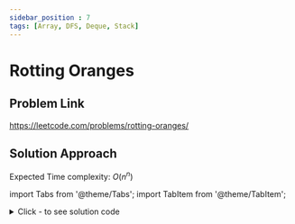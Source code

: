 ```yaml
---
sidebar_position : 7
tags: [Array, DFS, Deque, Stack]
---
```


# Rotting Oranges

## Problem Link
https://leetcode.com/problems/rotting-oranges/

## Solution Approach

Expected Time complexity: $O(n^n)$

import Tabs from '@theme/Tabs';
import TabItem from '@theme/TabItem';

<details><summary>Click - to see solution code</summary>

<Tabs>
<TabItem value="cpp" label="C++">

```cpp
class Solution {
    deque<pair<int, int>> dq;
    vector<vector<int>> ans, vis, vis1;
    int n, m;
    vector<vector<int>> g;

   public:
    void dfs(int i, int j, int time) {
        if (vis[i][j] == 1 && ans[i][j] < time) return;
        vis[i][j] = 1;
        ans[i][j] = min(ans[i][j], time);

        int dx[] = {1, -1, 0, 0};
        int dy[] = {0, 0, 1, -1};
        for (int k = 0; k < 4; k++) {
            int x = i + dx[k];
            int y = j + dy[k];
            if ((!(x < 0 || x >= n || y < 0 || y >= m)) && g[x][y] == 1) {
                dfs(x, y, time + 1);
            }
        }
    }

    int orangesRotting(vector<vector<int>>& grid) {
        g = grid;
        n = grid.size();
        m = grid[0].size();
        ans.resize(n, vector<int>(m, INT_MAX));
        vis = ans;
        vis1 = vis;

        for (int i = 0; i < n; i++) {
            for (int j = 0; j < m; j++) {
                if (grid[i][j] == 2) {
                    g = grid;
                    vis = vis1;
                    dfs(i, j, 0);
                }
            }
        }

        int res = 0;
        for (int i = 0; i < n; i++) {
            for (int j = 0; j < m; j++) {
                if (grid[i][j] != 0) {
                    res = max(res, ans[i][j]);
                    if (res == INT_MAX) return -1;
                }
            }
        }

        return res;
    }
};
```
</TabItem>
</Tabs>

</details>
